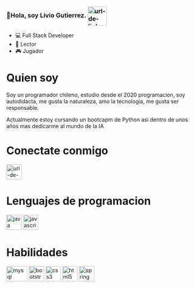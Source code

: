### 👋Hola, soy Livio Gutierrez.  <a href="#" target="blank"><img align="center" src="https://i.postimg.cc/9QmsMczh/3-removebg-preview.png" alt="url-de-linkedin" height="50" width="50" /></a>

- 💻  Full Stack Developer
- 📖  Lector
- 🎮  Jugador
  


# Quien soy

Soy un programador chileno, estudio desde el 2020 programacion, soy autodidacta, me gusta la naturaleza, amo la tecnologia, me gusta ser responsable.

Actualmente estoy cursando un bootcapm de Python asi dentro de unos años mas dedicarme al mundo de la IA

# Conectate conmigo
<a href="https://www.linkedin.com/in/liviogutierrez/" target="blank"><img align="center" src="https://raw.githubusercontent.com/rahuldkjain/github-profile-readme-generator/master/src/images/icons/Social/linked-in-alt.svg" alt="url-de-linkedin" height="40" width="40" /></a>

# Lenguajes de programacion
<a href="#" target="_blank"><img src="https://www.vectorlogo.zone/logos/java/java-icon.svg" alt="java" width="40" height="40"/></a> 
<a href="#" target="_blank"><img src="https://upload.vectorlogo.zone/logos/javascript/images/239ec8a4-163e-4792-83b6-3f6d96911757.svg" alt="javascript" width="40" height="40"/> </a>

# Habilidades
<a href="https://www.mysql.com/" target="_blank"><img src="https://www.vectorlogo.zone/logos/mysql/mysql-icon.svg" alt="mysql" width="55" height="40"/></a> 
<a href="https://getbootstrap.com" target="_blank"> <img src="https://www.vectorlogo.zone/logos/getbootstrap/getbootstrap-icon.svg" alt="bootstrap" width="40" height="40"/></a> 
<a href="#" target="_blank">  <a href="https://www.w3schools.com/css/" target="_blank"> <img src="https://cdn1.iconfinder.com/data/icons/logotypes/32/badge-css-3-128.png" alt="css3" width="40" height="40"/></a> 
<a href="https://www.w3.org/html/" target="_blank"> <img src="https://www.vectorlogo.zone/logos/w3_html5/w3_html5-icon.svg" alt="html5" width="40" height="40"/></a> 
<a href="https://developer.mozilla.org/en-US/docs/Web/JavaScript" target="_blank"></a> <a href="https://spring.io/" target="_blank"> <img src="https://www.vectorlogo.zone/logos/springio/springio-icon.svg" alt="spring" width="40" height="40"/></a>



